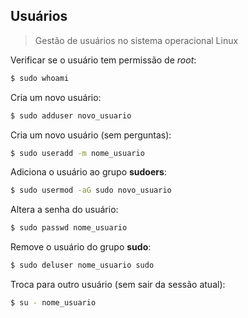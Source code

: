 ## Usuários
> Gestão de usuários no sistema operacional Linux

Verificar se o usuário tem permissão de *root*:
```bash
$ sudo whoami
```

Cria um novo usuário:
```bash
$ sudo adduser novo_usuario
```

Cria um novo usuário (sem perguntas):
```bash
$ sudo useradd -m nome_usuario
```

Adiciona o usuário ao grupo **sudoers**:
```bash
$ sudo usermod -aG sudo novo_usuario
```

Altera a senha do usuário:
```bash
$ sudo passwd nome_usuario
```

Remove o usuário do grupo **sudo**:
```bash
$ sudo deluser nome_usuario sudo
```

Troca para outro usuário (sem sair da sessão atual):
```bash
$ su - nome_usuario
```